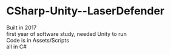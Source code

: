 # CSharp-Unity--LaserDefender
Built in 2017<br>
first year of software study, needed Unity to run<br>
Code is in Assets/Scripts<br>
all in C#

